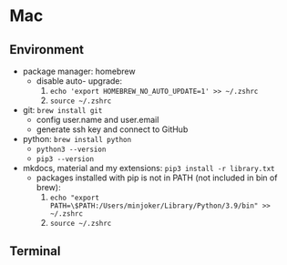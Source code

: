 # Mac

## Environment

- package manager: homebrew
    - disable auto- upgrade:
        1. `echo 'export HOMEBREW_NO_AUTO_UPDATE=1' >> ~/.zshrc`
        2. `source ~/.zshrc`
- git: `brew install git`
    - config user.name and user.email
    - generate ssh key and connect to GitHub
- python: `brew install python`
    - `python3 --version`
    - `pip3 --version`
- mkdocs, material and my extensions: `pip3 install -r library.txt`
    - packages installed with pip is not in PATH (not included in bin of brew):
        1. `echo "export PATH=\$PATH:/Users/minjoker/Library/Python/3.9/bin" >> ~/.zshrc`
        2. `source ~/.zshrc`

## Terminal
